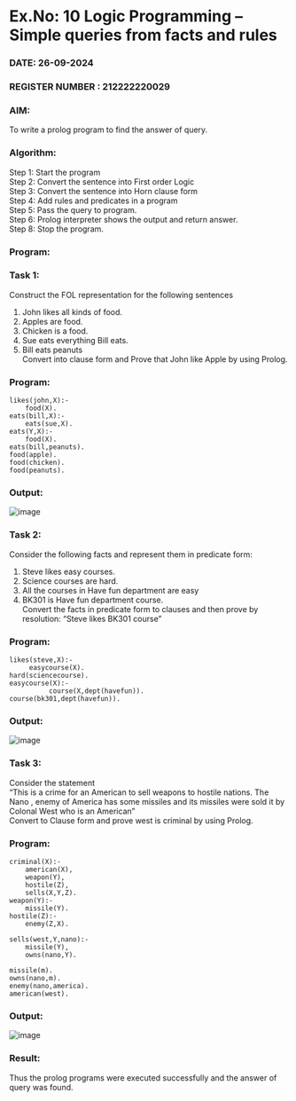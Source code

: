 # Ex.No: 10  Logic Programming –  Simple queries from facts and rules
### DATE: 26-09-2024                                                                           
### REGISTER NUMBER : 212222220029
### AIM: 
To write a prolog program to find the answer of query. 
###  Algorithm:
 Step 1: Start the program <br> 
 Step 2: Convert the sentence into First order Logic  <br> 
 Step 3:  Convert the sentence into Horn clause form  <br> 
 Step 4: Add rules and predicates in a program   <br> 
 Step 5:  Pass the query to program. <br> 
 Step 6: Prolog interpreter shows the output and return answer. <br> 
 Step 8:  Stop the program.
### Program:
### Task 1:
Construct the FOL representation for the following sentences <br> 
1.	John likes all kinds of food.  <br> 
2.	Apples are food.  <br> 
3.	Chicken is a food.  <br> 
4.	Sue eats everything Bill eats. <br> 
5.	 Bill eats peanuts  <br> 
   Convert into clause form and Prove that John like Apple by using Prolog. <br> 
### Program:
```
likes(john,X):-
	food(X).
eats(bill,X):-
	eats(sue,X).
eats(Y,X):-
	food(X).
eats(bill,peanuts).
food(apple).
food(chicken).
food(peanuts).
```

### Output:
![image](https://github.com/rajalakshmi8248/AI_Lab_2023-24/assets/122860827/e6cf92dd-be2d-45c8-b081-8e5920b7e368)

### Task 2:
Consider the following facts and represent them in predicate form: <br>              
1.	Steve likes easy courses. <br> 
2.	Science courses are hard. <br> 
3. All the courses in Have fun department are easy <br> 
4. BK301 is Have fun department course.<br> 
Convert the facts in predicate form to clauses and then prove by resolution: “Steve likes BK301 course”<br> 

### Program:
```
likes(steve,X):-
     easycourse(X).
hard(sciencecourse).
easycourse(X):-
          course(X,dept(havefun)).
course(bk301,dept(havefun)).
```

### Output:
![image](https://github.com/rajalakshmi8248/AI_Lab_2023-24/assets/122860827/421adff2-8fd9-422d-9f05-3c0d516f2b98)

### Task 3:
Consider the statement <br> 
“This is a crime for an American to sell weapons to hostile nations. The Nano , enemy of America has some missiles and its missiles were sold it by Colonal West who is an American” <br> 
Convert to Clause form and prove west is criminal by using Prolog.<br> 
### Program:
```
criminal(X):-
	american(X),
	weapon(Y),
	hostile(Z),
	sells(X,Y,Z).
weapon(Y):-
    missile(Y).
hostile(Z):-
    enemy(Z,X).

sells(west,Y,nano):-
	missile(Y),
	owns(nano,Y).

missile(m).
owns(nano,m).
enemy(nano,america).
american(west).
```

### Output:
![image](https://github.com/rajalakshmi8248/AI_Lab_2023-24/assets/122860827/831483ed-cdf9-4ad9-913c-47992a013531)

### Result:
Thus the prolog programs were executed successfully and the answer of query was found.
